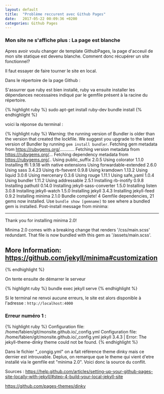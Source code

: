 ```yaml
---
layout: default
title:  "Problème reccurent avec Github Pages"
date:   2017-05-22 00:09:36 +0200
categories: Github Pages
---
```


<h3>Mon site ne s'affiche plus : La page est blanche</h3>

Apres avoir voulu changer de template GithubPages, la page d'acceuil de mon site statique est devenu blanche.
Comment donc récupérer un site fonctionnel?

Il faut essayer de faire tourner le site en local.



Dans le répertoire de la page Github :


S'assurrer que ruby est bien installé, ruby va ensuite installer les dépendances necessaires indiqué par le gemfile présent à la racine du répertoire.

{% highlight ruby %}
 sudo apt-get install ruby-dev
 bundle install
{% endhighlight %}

voici la réponse du terminal :

{% highlight ruby %}
Warning: the running version of Bundler is older than the version that created the lockfile. We suggest you upgrade to the latest version of Bundler by running `gem install bundler`.
Fetching gem metadata from https://rubygems.org/............
Fetching version metadata from https://rubygems.org/...
Fetching dependency metadata from https://rubygems.org/..
Using public_suffix 2.0.5
Using colorator 1.1.0
Installing ffi 1.9.18 with native extensions
Using forwardable-extended 2.6.0
Using sass 3.4.23
Using rb-fsevent 0.9.8
Using kramdown 1.13.2
Using liquid 3.0.6
Using mercenary 0.3.6
Using rouge 1.11.1
Using safe_yaml 1.0.4
Using bundler 1.11.2
Using addressable 2.5.1
Installing rb-inotify 0.9.8
Installing pathutil 0.14.0
Installing jekyll-sass-converter 1.5.0
Installing listen 3.0.8
Installing jekyll-watch 1.5.0
Installing jekyll 3.4.3
Installing jekyll-feed 0.9.2
Installing minima 2.1.0
Bundle complete! 4 Gemfile dependencies, 21 gems now installed.
Use `bundle show [gemname]` to see where a bundled gem is installed.
Post-install message from minima:

----------------------------------------------
Thank you for installing minima 2.0!

Minima 2.0 comes with a breaking change that
renders '<your-site>/css/main.scss' redundant.
That file is now bundled with this gem as
'<minima>/assets/main.scss'.

More Information:
https://github.com/jekyll/minima#customization
----------------------------------------------

{% endhighlight %}

 
On tente ensuite de démarrer le serveur
 
 {% highlight ruby %}
   bundle exec jekyll serve
{% endhighlight %}

Si le terminal ne renvoi aucune erreurs, le site est alors disponible à l'adresse : <code>http://localhost:4000</code>


<h3>Erreur numéro 1 :</h3>

 {% highlight ruby %}
Configuration file: /home/fabien/git/monsite.github.io/_config.yml
Configuration file: /home/fabien/git/monsite.github.io/_config.yml
jekyll 3.4.3 | Error:  The jekyll-theme-dinky theme could not be found.
{% endhighlight %}

Dans le fichier "_congig.yml" on a fait référence theme dinky mais ce dernier est introuvable. Deplus, on remarque que le theme qui vient d'etre installé via le gemfile est "minima 2.0". 
Voici donc la source du conflit.



Sources : 
<a href="https://help.github.com/articles/setting-up-your-github-pages-site-locally-with-jekyll/#step-4-build-your-local-jekyll-site" target="_blanck">https://help.github.com/articles/setting-up-your-github-pages-site-locally-with-jekyll/#step-4-build-your-local-jekyll-site</a>

https://github.com/pages-themes/dinky